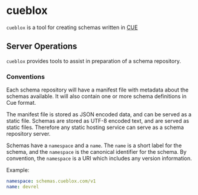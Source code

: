 # cueblox

`cueblox` is a tool for creating schemas written in [CUE](https://cuelang.org)

## Server Operations

`cueblox` provides tools to assist in preparation of a schema repository.

### Conventions

Each schema repository will have a manifest file with metadata about the schemas available. It will also contain one or more schema definitions in Cue format.

The manifest file is stored as JSON encoded data, and can be served as a static file. Schemas are stored as UTF-8 encoded text, and are served as static files. Therefore any static hosting service can serve as a schema repository server.

Schemas have a `namespace` and a `name`. The `name` is a short label for the schema, and the `namespace` is the canonical identifier for the schema. By convention, the `namespace` is a URI which includes any version information.

Example:

```yaml
namespace: schemas.cueblox.com/v1
name: devrel
```
